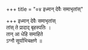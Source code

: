 +++
title = "०४ इध्मान् देवैः समाभृतांस्"

+++
इध्मान् देवैः समाभृतांस्  
तांस् ते प्रादाद् बृहस्पतिः ।  
तान् आ धेहि समाहिते  
ऽग्नौ सूर्याभिचक्षणे ॥